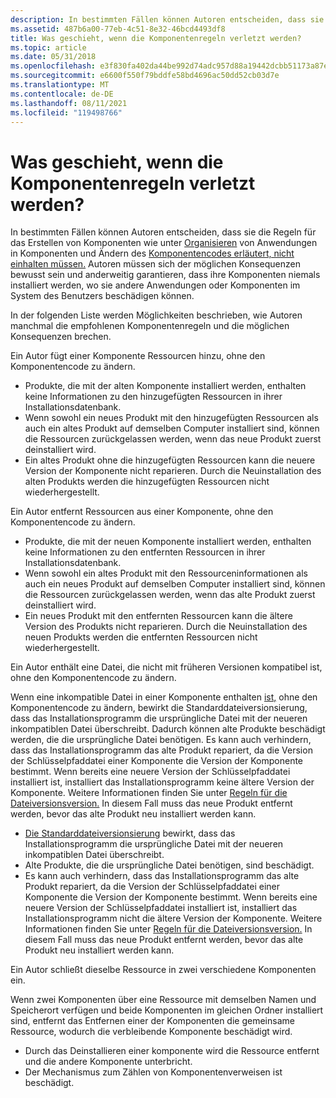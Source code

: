 ```yaml
---
description: In bestimmten Fällen können Autoren entscheiden, dass sie die Regeln zum Erstellen von Komponenten wie unter Organisieren von Anwendungen in Komponenten und Ändern des Komponentencodes erläutert einhalten müssen.
ms.assetid: 487b6a00-77eb-4c51-8e32-46bcd4493df8
title: Was geschieht, wenn die Komponentenregeln verletzt werden?
ms.topic: article
ms.date: 05/31/2018
ms.openlocfilehash: e3f830fa402da44be992d74adc957d88a19442dcbb51173a87e79fa2266552a1
ms.sourcegitcommit: e6600f550f79bddfe58bd4696ac50dd52cb03d7e
ms.translationtype: MT
ms.contentlocale: de-DE
ms.lasthandoff: 08/11/2021
ms.locfileid: "119498766"
---
```

# <a name="what-happens-if-the-component-rules-are-broken"></a>Was geschieht, wenn die Komponentenregeln verletzt werden?

In bestimmten Fällen können Autoren entscheiden, dass sie die Regeln für das Erstellen von Komponenten wie unter [Organisieren](organizing-applications-into-components.md) von Anwendungen in Komponenten und Ändern des [Komponentencodes erläutert, nicht einhalten müssen.](changing-the-component-code.md) Autoren müssen sich der möglichen Konsequenzen bewusst sein und anderweitig garantieren, dass ihre Komponenten niemals installiert werden, wo sie andere Anwendungen oder Komponenten im System des Benutzers beschädigen können.

In der folgenden Liste werden Möglichkeiten beschrieben, wie Autoren manchmal die empfohlenen Komponentenregeln und die möglichen Konsequenzen brechen.

Ein Autor fügt einer Komponente Ressourcen hinzu, ohne den Komponentencode zu ändern.

-   Produkte, die mit der alten Komponente installiert werden, enthalten keine Informationen zu den hinzugefügten Ressourcen in ihrer Installationsdatenbank.
-   Wenn sowohl ein neues Produkt mit den hinzugefügten Ressourcen als auch ein altes Produkt auf demselben Computer installiert sind, können die Ressourcen zurückgelassen werden, wenn das neue Produkt zuerst deinstalliert wird.
-   Ein altes Produkt ohne die hinzugefügten Ressourcen kann die neuere Version der Komponente nicht reparieren. Durch die Neuinstallation des alten Produkts werden die hinzugefügten Ressourcen nicht wiederhergestellt.

Ein Autor entfernt Ressourcen aus einer Komponente, ohne den Komponentencode zu ändern.

-   Produkte, die mit der neuen Komponente installiert werden, enthalten keine Informationen zu den entfernten Ressourcen in ihrer Installationsdatenbank.
-   Wenn sowohl ein altes Produkt mit den Ressourceninformationen als auch ein neues Produkt auf demselben Computer installiert sind, können die Ressourcen zurückgelassen werden, wenn das alte Produkt zuerst deinstalliert wird.
-   Ein neues Produkt mit den entfernten Ressourcen kann die ältere Version des Produkts nicht reparieren. Durch die Neuinstallation des neuen Produkts werden die entfernten Ressourcen nicht wiederhergestellt.

Ein Autor enthält eine Datei, die nicht mit früheren Versionen kompatibel ist, ohne den Komponentencode zu ändern.

Wenn eine inkompatible Datei in einer Komponente enthalten [ist,](default-file-versioning.md) ohne den Komponentencode zu ändern, bewirkt die Standarddateiversionsierung, dass das Installationsprogramm die ursprüngliche Datei mit der neueren inkompatiblen Datei überschreibt. Dadurch können alte Produkte beschädigt werden, die die ursprüngliche Datei benötigen. Es kann auch verhindern, dass das Installationsprogramm das alte Produkt repariert, da die Version der Schlüsselpfaddatei einer Komponente die Version der Komponente bestimmt. Wenn bereits eine neuere Version der Schlüsselpfaddatei installiert ist, installiert das Installationsprogramm keine ältere Version der Komponente. Weitere Informationen finden Sie unter [Regeln für die Dateiversionsversion.](file-versioning-rules.md) In diesem Fall muss das neue Produkt entfernt werden, bevor das alte Produkt neu installiert werden kann.

-   [Die Standarddateiversionsierung](default-file-versioning.md) bewirkt, dass das Installationsprogramm die ursprüngliche Datei mit der neueren inkompatiblen Datei überschreibt.
-   Alte Produkte, die die ursprüngliche Datei benötigen, sind beschädigt.
-   Es kann auch verhindern, dass das Installationsprogramm das alte Produkt repariert, da die Version der Schlüsselpfaddatei einer Komponente die Version der Komponente bestimmt. Wenn bereits eine neuere Version der Schlüsselpfaddatei installiert ist, installiert das Installationsprogramm nicht die ältere Version der Komponente. Weitere Informationen finden Sie unter [Regeln für die Dateiversionsversion.](file-versioning-rules.md) In diesem Fall muss das neue Produkt entfernt werden, bevor das alte Produkt neu installiert werden kann.

Ein Autor schließt dieselbe Ressource in zwei verschiedene Komponenten ein.

Wenn zwei Komponenten über eine Ressource mit demselben Namen und Speicherort verfügen und beide Komponenten im gleichen Ordner installiert sind, entfernt das Entfernen einer der Komponenten die gemeinsame Ressource, wodurch die verbleibende Komponente beschädigt wird.

-   Durch das Deinstallieren einer komponente wird die Ressource entfernt und die andere Komponente unterbricht.
-   Der Mechanismus zum Zählen von Komponentenverweisen ist beschädigt.

 

 



